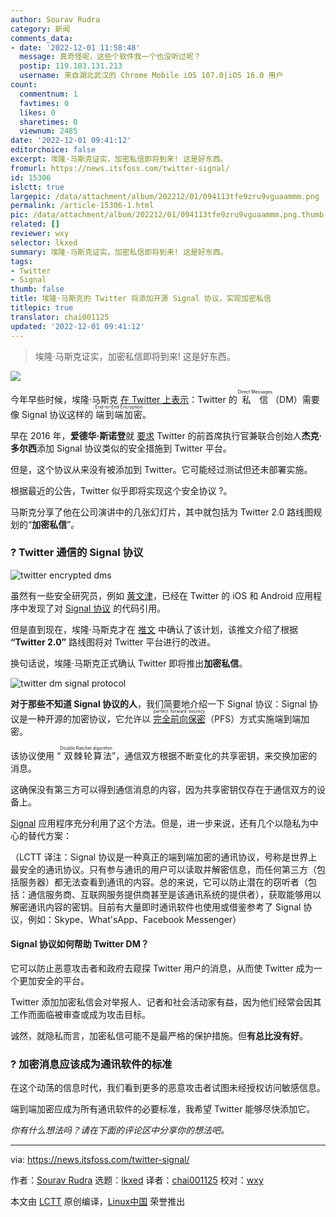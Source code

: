 ```yaml
---
author: Sourav Rudra
category: 新闻
comments_data:
- date: '2022-12-01 11:58:48'
  message: 真奇怪呢，这些个软件我一个也没听过呢？
  postip: 119.103.131.213
  username: 来自湖北武汉的 Chrome Mobile iOS 107.0|iOS 16.0 用户
count:
  commentnum: 1
  favtimes: 0
  likes: 0
  sharetimes: 0
  viewnum: 2485
date: '2022-12-01 09:41:12'
editorchoice: false
excerpt: 埃隆·马斯克证实，加密私信即将到来! 这是好东西。
fromurl: https://news.itsfoss.com/twitter-signal/
id: 15306
islctt: true
largepic: /data/attachment/album/202212/01/094113tfe9zru9vguaammm.png
permalink: /article-15306-1.html
pic: /data/attachment/album/202212/01/094113tfe9zru9vguaammm.png.thumb.jpg
related: []
reviewer: wxy
selector: lkxed
summary: 埃隆·马斯克证实，加密私信即将到来! 这是好东西。
tags:
- Twitter
- Signal
thumb: false
title: 埃隆·马斯克的 Twitter 将添加开源 Signal 协议，实现加密私信
titlepic: true
translator: chai001125
updated: '2022-12-01 09:41:12'
---
```



> 
> 埃隆·马斯克证实，加密私信即将到来! 这是好东西。
> 
> 
> 


![](/data/attachment/album/202212/01/094113tfe9zru9vguaammm.png)


今年早些时候，埃隆·马斯克 [在 Twitter 上表示](https://twitter.com/elonmusk/status/1519469891455234048)：Twitter 的 <ruby> 私信 <rt>  Direct Messages </rt></ruby>（DM）需要像 Signal 协议这样的 <ruby> 端到端加密 <rt>  End-to-End Encryption </rt></ruby>。


早在 2016 年，**爱德华·斯诺登**就 [要求](https://twitter.com/Snowden/status/808736772830195713) Twitter 的前首席执行官兼联合创始人**杰克·多尔西**添加 Signal 协议类似的安全措施到 Twitter 平台。


但是，这个协议从来没有被添加到 Twitter。它可能经过测试但还未部署实施。


根据最近的公告，Twitter 似乎即将实现这个安全协议 ?。


马斯克分享了他在公司演讲中的几张幻灯片，其中就包括为 Twitter 2.0 路线图规划的“**加密私信**”。


### ? Twitter 通信的 Signal 协议


![twitter encrypted dms](/data/attachment/album/202212/01/094113deuz2p6np2f542s3.jpg)


虽然有一些安全研究员，例如 [黄文津](https://twitter.com/wongmjane)，已经在 Twitter 的 iOS 和 Android 应用程序中发现了对 [Signal 协议](https://github.com/signalapp/libsignal) 的代码引用。


但是直到现在，埃隆·马斯克才在 [推文](https://twitter.com/elonmusk/status/1596718851097755648) 中确认了该计划，该推文介绍了根据 **“Twitter 2.0”** 路线图将对 Twitter 平台进行的改进。


换句话说，埃隆·马斯克正式确认 Twitter 即将推出**加密私信**。


![twitter dm signal protocol](/data/attachment/album/202212/01/094113e66l71a17almf60n.jpg)


**对于那些不知道 Signal 协议的人**，我们简要地介绍一下 Signal 协议：Signal 协议是一种开源的加密协议，它允许以 <ruby> <a href="https://en.wikipedia.org/wiki/Forward_secrecy">  完全前向保密 </a> <rt>  perfect forward secrecy </rt></ruby>（PFS）方式实施端到端加密。


该协议使用 “<ruby> 双棘轮算法 <rt>  Double Ratchet algorithm </rt></ruby>”，通信双方根据不断变化的共享密钥，来交换加密的消息。


这确保没有第三方可以得到通信消息的内容，因为共享密钥仅存在于通信双方的设备上。


[Signal](https://signal.org/en/) 应用程序充分利用了这个方法。但是，进一步来说，还有几个以隐私为中心的替代方案：


（LCTT 译注：Signal 协议是一种真正的端到端加密的通讯协议，号称是世界上最安全的通讯协议。只有参与通讯的用户可以读取并解密信息，而任何第三方（包括服务器）都无法查看到通讯的内容。总的来说，它可以防止潜在的窃听者（包括：通信服务商、互联网服务提供商甚至是该通讯系统的提供者），获取能够用以解密通讯内容的密钥。目前有大量即时通讯软件也使用或借鉴参考了 Signal 协议，例如：Skype、What'sApp、Facebook Messenger）


#### Signal 协议如何帮助 Twitter DM？


它可以防止恶意攻击者和政府去窥探 Twitter 用户的消息，从而使 Twitter 成为一个更加安全的平台。


Twitter 添加加密私信会对举报人、记者和社会活动家有益，因为他们经常会因其工作而面临被审查或成为攻击目标。


诚然，就隐私而言，加密私信可能不是最严格的保护措施。但**有总比没有好**。


### ? 加密消息应该成为通讯软件的标准


在这个动荡的信息时代，我们看到更多的恶意攻击者试图未经授权访问敏感信息。


端到端加密应成为所有通讯软件的必要标准，我希望 Twitter 能够尽快添加它。


*你有什么想法吗？请在下面的评论区中分享你的想法吧。*




---


via: <https://news.itsfoss.com/twitter-signal/>


作者：[Sourav Rudra](https://news.itsfoss.com/author/sourav/) 选题：[lkxed](https://github.com/lkxed) 译者：[chai001125](https://github.com/chai001125) 校对：[wxy](https://github.com/wxy)


本文由 [LCTT](https://github.com/LCTT/TranslateProject) 原创编译，[Linux中国](https://linux.cn/) 荣誉推出